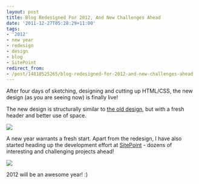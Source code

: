 ```yaml
---
layout: post
title: Blog Redesigned For 2012, And New Challenges Ahead
date: '2011-12-27T05:28:29+11:00'
tags:
- '2012'
- new year
- redesign
- design
- blog
- SitePoint
redirect_from:
- /post/14818525265/blog-redesigned-for-2012-and-new-challenges-ahead
---
```

After four days of sketching, designing and cutting up HTML/CSS, the new design (as you are seeing now) is finally live!

The new design is structurally similar to [the old design](/blog/2010-03-02-blog-redesigned/), but with a fresh header and better use of space.

![](/img/posts/old/tumblr_lwtph23mnm1qalr27.png)

A new year warrants a fresh start. Apart from the redesign, I have also started heading up the development effort at [SitePoint](http://sitepoint.com/) - dozens of interesting and challenging projects ahead!

![](/img/posts/old/tumblr_lwtpuklt5o1qalr27.jpg)

2012 will be an awesome year! :)

